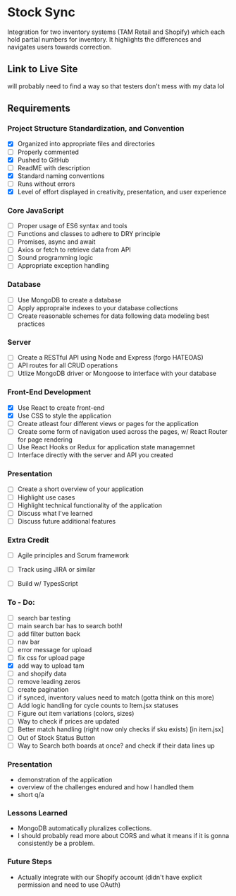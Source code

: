 # Stock Sync
Integration for two inventory systems (TAM Retail and Shopify) which each hold partial numbers for inventory. It highlights the differences and navigates users towards correction. 

## Link to Live Site
will probably need to find a way so that testers don't mess with my data lol

## Requirements
### Project Structure Standardization, and Convention
- [X] Organized into appropriate files and directories
- [ ] Properly commented
- [X] Pushed to GitHub
- [ ] ReadME with description 
- [X] Standard naming conventions
- [ ] Runs without errors
- [X] Level of effort displayed in creativity, presentation, and user experience
### Core JavaScript
- [ ] Proper usage of ES6 syntax and tools
- [ ] Functions and classes to adhere to DRY principle
- [ ] Promises, async and await
- [ ] Axios or fetch to retrieve data from API
- [ ] Sound programming logic
- [ ] Appropriate exception handling
### Database
- [ ] Use MongoDB to create a database
- [ ] Apply appropraite indexes to your database collections
- [ ] Create reasonable schemes for data following data modeling best practices
### Server
- [ ] Create a RESTful API using Node and Express (forgo HATEOAS)
- [ ] API routes for all CRUD operations
- [ ] Utlize MongoDB driver or Mongoose to interface with your database
### Front-End Development
- [X] Use React to create front-end
- [X] Use CSS to style the application
- [ ] Create atleast four different views or pages for the application
- [ ] Create some form of navigation used across the pages, w/ React Router for page rendering
- [ ] Use React Hooks or Redux for application state managemnet
- [ ] Interface directly with the server and API you created 
### Presentation
- [ ] Create a short overview of your application
- [ ] Highlight use cases
- [ ] Highlight technical functionality of the application
- [ ] Discuss what I've learned
- [ ] Discuss future additional features
### Extra Credit 
- [ ] Agile principles and Scrum framework
- [ ] Track using JIRA or similar
- [ ] Build w/ TypesScript 


### To - Do:
- [ ] search bar testing
- [ ] main search bar has to search both!
- [ ] add filter button back
- [ ] nav bar
- [ ] error message for upload
- [ ] fix css for upload page
- [X] add way to upload tam 
- [ ] and shopify data
- [ ] remove leading zeros
- [ ] create pagination
- [ ] if synced, inventory values need to match (gotta think on this more)
- [ ] Add logic handling for cycle counts to Item.jsx statuses
- [ ] Figure out item variations (colors, sizes)
- [ ] Way to check if prices are updated
- [ ] Better match handling (right now only checks if sku exists) [in item.jsx]
- [ ] Out of Stock Status Button
- [ ] Way to Search both boards at once? and check if their data lines up

### Presentation
- demonstration of the application
- overview of the challenges endured and how I handled them
- short q/a

### Lessons Learned
- MongoDB automatically pluralizes collections.
- I should probably read more about CORS and what it means if it is gonna consistently be a problem.

### Future Steps
- Actually integrate with our Shopify account (didn't have explicit permission and need to use OAuth)
